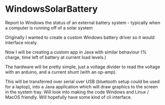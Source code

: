# WindowsSolarBattery
Report to Windows the status of an external battery system - typically when a computer is running off of a solar system 

Originally I wanted to create a custom Windows battery driver so it would interface nicely. 

Now I will be creating a custom app in Java with similar behaviour (% charge, time left of battery at current load levels.)

The hardware will be pretty simple, just a voltage divider to read the voltage with an arduino, and a current shunt (with an op-amp). 

This will be transferred over serial over USB (bluetooth setup could be used for a laptop), into a Java application which will draw graphics to the screen in the system tray. Will look into making the code Windows and Linux / MacOS friendly. Will hopefully have some kind of cli interface. 

